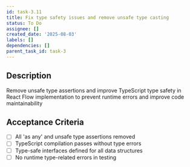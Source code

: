 ```yaml
---
id: task-3.11
title: Fix type safety issues and remove unsafe type casting
status: To Do
assignee: []
created_date: '2025-08-03'
labels: []
dependencies: []
parent_task_id: task-3
---
```


## Description

Remove unsafe type assertions and improve TypeScript type safety in React Flow implementation to prevent runtime errors and improve code maintainability

## Acceptance Criteria

- [ ] All 'as any' and unsafe type assertions removed
- [ ] TypeScript compilation passes without type errors
- [ ] Type-safe interfaces defined for all data structures
- [ ] No runtime type-related errors in testing
